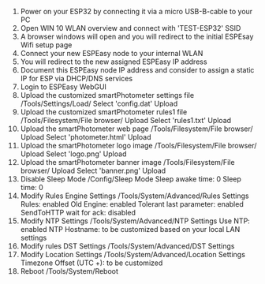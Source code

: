 1.  Power on your ESP32 by connecting it via a micro USB-B-cable to your PC
2.  Open WIN 10 WLAN overview and connect with 'TEST-ESP32' SSID
3.  A browser windows will open and you will redirect to the initial ESPEsay Wifi setup page
4.  Connect your new ESPEasy node to your internal WLAN
5.  You will redirect to the new assigned ESPEasy IP address
6.  Document this ESPEasy node IP address and
    consider to assign a static IP for ESP via DHCP/DNS services
7.  Login to ESPEasy WebGUI
8.  Upload the customized smartPhotometer settings file
    /Tools/Settings/Load/
    Select 'config.dat'
    Upload
9.  Upload the customized smartPhotometer rules1 file
    /Tools/Filesystem/File browser/
    Upload
    Select 'rules1.txt'
    Upload
10.  Upload the smartPhotometer web page
    /Tools/Filesystem/File browser/
    Upload
    Select 'photometer.html'
    Upload
11.  Upload the smartPhotometer logo image
    /Tools/Filesystem/File browser/
    Upload
    Select 'logo.png'
    Upload
12.  Upload the smartPhotometer banner image
    /Tools/Filesystem/File browser/
    Upload
    Select 'banner.png'
    Upload
13.  Disable Sleep Mode
    /Config/Sleep Mode
    Sleep awake time: 0
    Sleep time: 0
14.  Modify Rules Engine Settings
    /Tools/System/Advanced/Rules Settings
    Rules: enabled
    Old Engine: enabled
    Tolerant last parameter: enabled
    SendToHTTP wait for ack: disabled
15.  Modify NTP Settings
    /Tools/System/Advanced/NTP Settings
    Use NTP: enabled
    NTP Hostname: to be customized based on your local LAN settings
16. Modify rules DST Settings
    /Tools/System/Advanced/DST Settings
17. Modify Location Settings
    /Tools/System/Advanced/Location Settings
    Timezone Offset (UTC +): to be customized
18. Reboot
    /Tools/System/Reboot